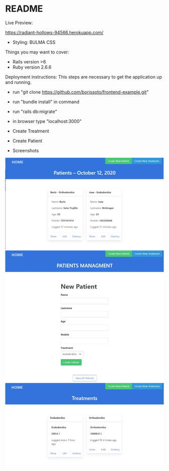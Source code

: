 # README

Live Preview:

https://radiant-hollows-94566.herokuapp.com/

- Styling: BULMA CSS

Things you may want to cover:

- Rails version >6
- Ruby version 2.6.6

Deployment instructions: This steps are necessary to get the
application up and running.

- run "git clone https://github.com/borissoto/frontend-example.git"

- run "bundle install" in command

- run "rails db:migrate"

- in browser type "localhost:3000"

- Create Treatment

- Create Patient

- Screenshots

![Screenshoot](app/assets/images/home.jpg)
![Screenshoot](app/assets/images/form.jpg)
![Screenshoot](app/assets/images/list.jpg)
